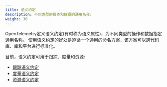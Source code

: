 ```yaml
---
title: 语义约定
description: 不同类型的操作和数据的通用名称。
weight: 30
---
```


OpenTelemetry定义语义约定(有时称为语义属性)，为不同类型的操作和数据指定通用名称。
使用语义约定的好处是遵循一个通用的命名方案，该方案可以跨代码库、库和平台进行标准化。

目前，语义约定可用于跟踪、度量和资源:

- [跟踪语义约定](/docs/specs/otel/trace/semantic_conventions/)
- [度量语义约定](/docs/specs/otel/metrics/semantic_conventions/)
- [资源语义约定](/docs/specs/otel/resource/semantic_conventions/)
